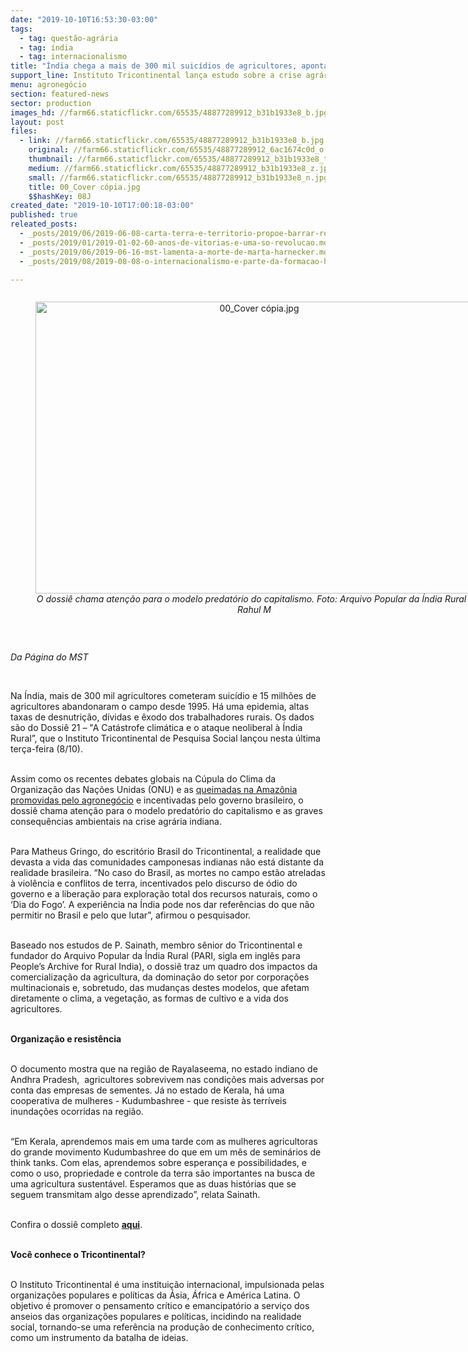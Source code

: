 ```yaml
---
date: "2019-10-10T16:53:30-03:00"
tags:
  - tag: questão-agrária
  - tag: índia
  - tag: internacionalismo
title: "Índia chega a mais de 300 mil suicídios de agricultores, aponta dossiê"
support_line: Instituto Tricontinental lança estudo sobre a crise agrária e a depredação ambiental na Índia
menu: agronegócio
section: featured-news
sector: production
images_hd: //farm66.staticflickr.com/65535/48877289912_b31b1933e8_b.jpg
layout: post
files:
  - link: //farm66.staticflickr.com/65535/48877289912_b31b1933e8_b.jpg
    original: //farm66.staticflickr.com/65535/48877289912_6ac1674c0d_o.jpg
    thumbnail: //farm66.staticflickr.com/65535/48877289912_b31b1933e8_t.jpg
    medium: //farm66.staticflickr.com/65535/48877289912_b31b1933e8_z.jpg
    small: //farm66.staticflickr.com/65535/48877289912_b31b1933e8_n.jpg
    title: 00_Cover cópia.jpg
    $$hashKey: 08J
created_date: "2019-10-10T17:00:18-03:00"
published: true
releated_posts:
  - _posts/2019/06/2019-06-08-carta-terra-e-territorio-propoe-barrar-retrocessos-e-unir-pauta-agraria-e-ambiental.md
  - _posts/2019/01/2019-01-02-60-anos-de-vitorias-e-uma-so-revolucao.md
  - _posts/2019/06/2019-06-16-mst-lamenta-a-morte-de-marta-harnecker.md
  - _posts/2019/08/2019-08-08-o-internacionalismo-e-parte-da-formacao-historica-da-juventude-do-mst.md

---
```

<div style="text-align:center">
<figure class="image" style="display:inline-block"><img alt="00_Cover cópia.jpg" height="467" src="//farm66.staticflickr.com/65535/48877289912_b31b1933e8_b.jpg" width="700" />
<figcaption><em>O dossi&ecirc; chama aten&ccedil;&atilde;o para o modelo predat&oacute;rio do capitalismo. Foto: Arquivo Popular da &Iacute;ndia Rural / Rahul M</em></figcaption>
</figure>
</div>

<p>&nbsp;</p>

<p><em>Da P&aacute;gina do MST</em></p>

<p>&nbsp;</p>

<p>Na &Iacute;ndia, mais de 300 mil agricultores cometeram suic&iacute;dio e 15 milh&otilde;es de agricultores abandonaram o campo desde 1995. H&aacute; uma epidemia, altas taxas de desnutri&ccedil;&atilde;o, d&iacute;vidas e &ecirc;xodo dos trabalhadores rurais. Os dados s&atilde;o do Dossi&ecirc; 21 &ndash; &quot;A Cat&aacute;strofe clim&aacute;tica e o ataque neoliberal &agrave; &Iacute;ndia Rural&rdquo;, que o Instituto Tricontinental de Pesquisa Social lan&ccedil;ou nesta &uacute;ltima ter&ccedil;a-feira (8/10).&nbsp;</p>

<p><br />
Assim como os recentes debates globais na C&uacute;pula do Clima da Organiza&ccedil;&atilde;o das Na&ccedil;&otilde;es Unidas (ONU) e as <a href="http://www.mst.org.br/2019/08/22/precisamos-falar-sobre-mudancas-climaticas-queimadas-e-desmatamento.html">queimadas na Amaz&ocirc;nia promovidas pelo agroneg&oacute;cio</a> e incentivadas pelo governo brasileiro, o dossi&ecirc; chama aten&ccedil;&atilde;o para o modelo predat&oacute;rio do capitalismo e as graves consequ&ecirc;ncias ambientais na crise agr&aacute;ria indiana.</p>

<p><br />
Para Matheus Gringo, do escrit&oacute;rio Brasil do Tricontinental, a realidade que devasta a vida das comunidades camponesas indianas n&atilde;o est&aacute; distante da realidade brasileira. &ldquo;No caso do Brasil, as mortes no campo est&atilde;o atreladas &agrave; viol&ecirc;ncia e conflitos de terra, incentivados pelo discurso de &oacute;dio do governo e a libera&ccedil;&atilde;o para explora&ccedil;&atilde;o total dos recursos naturais, como o &lsquo;Dia do Fogo&rsquo;. A experi&ecirc;ncia na &Iacute;ndia pode nos dar refer&ecirc;ncias do que n&atilde;o permitir no Brasil e pelo que lutar&rdquo;, afirmou o pesquisador.</p>

<p><br />
Baseado nos estudos de P. Sainath, membro s&ecirc;nior do Tricontinental e fundador do Arquivo Popular da &Iacute;ndia Rural (PARI, sigla em ingl&ecirc;s para People&rsquo;s Archive for Rural India), o dossi&ecirc; traz um quadro dos impactos da comercializa&ccedil;&atilde;o da agricultura, da domina&ccedil;&atilde;o do setor por corpora&ccedil;&otilde;es multinacionais e, sobretudo, das mudan&ccedil;as destes modelos, que afetam diretamente o clima, a vegeta&ccedil;&atilde;o, as formas de cultivo e a vida dos agricultores.&nbsp;</p>

<p><br />
<strong>Organiza&ccedil;&atilde;o e resist&ecirc;ncia</strong></p>

<p><br />
O documento mostra que na regi&atilde;o de Rayalaseema, no estado indiano de Andhra Pradesh,&nbsp; agricultores sobrevivem nas condi&ccedil;&otilde;es mais adversas por conta das empresas de sementes. J&aacute; no estado de Kerala, h&aacute; uma cooperativa de mulheres - Kudumbashree - que resiste &agrave;s terr&iacute;veis inunda&ccedil;&otilde;es ocorridas na regi&atilde;o.</p>

<p><br />
&ldquo;Em Kerala, aprendemos mais em uma tarde com as mulheres agricultoras do grande movimento Kudumbashree do que em um m&ecirc;s de semin&aacute;rios de think tanks. Com elas, aprendemos sobre esperan&ccedil;a e possibilidades, e como o uso, propriedade e controle da terra s&atilde;o importantes na busca de uma agricultura sustent&aacute;vel. Esperamos que as duas hist&oacute;rias que se seguem transmitam algo desse aprendizado&rdquo;, relata Sainath.&nbsp;</p>

<p><br />
Confira o dossi&ecirc; completo <strong><a href="http://bit.ly/Dossiê21">aqui</a></strong>.&nbsp;</p>

<p><br />
<strong>Voc&ecirc; conhece o&nbsp;Tricontinental?</strong>&nbsp; &nbsp;</p>

<p><br />
O Instituto Tricontinental &eacute; uma institui&ccedil;&atilde;o internacional, impulsionada pelas organiza&ccedil;&otilde;es populares e pol&iacute;ticas da &Aacute;sia, &Aacute;frica e Am&eacute;rica Latina. O objetivo &eacute; promover o pensamento cr&iacute;tico e emancipat&oacute;rio a servi&ccedil;o dos anseios das organiza&ccedil;&otilde;es populares e pol&iacute;ticas, incidindo na realidade social, tornando-se uma refer&ecirc;ncia na produ&ccedil;&atilde;o de conhecimento cr&iacute;tico, como um instrumento da batalha de ideias.</p>

<p>&nbsp;</p>
